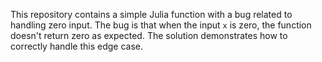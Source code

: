 This repository contains a simple Julia function with a bug related to handling zero input. The bug is that when the input `x` is zero, the function doesn't return zero as expected.  The solution demonstrates how to correctly handle this edge case.